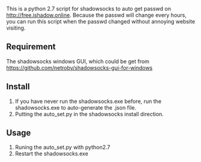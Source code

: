 This is a python 2.7 script for shadowsocks to auto get passwd on http://free.ishadow.online.
Because the passwd will change every hours, you can run this script when the passwd changed without annoying website visiting. 

## Requirement
The shadowsocks windows GUI, which could be get from https://github.com/netroby/shadowsocks-gui-for-windows

## Install
1. If you have never run the shadowsocks.exe before, run the shadowsocks.exe to auto-generate the .json file.
2. Putting the auto_set.py in the shadowsocks install direction.

## Usage
1. Runing the auto_set.py with python2.7
2. Restart the shadowsocks.exe
